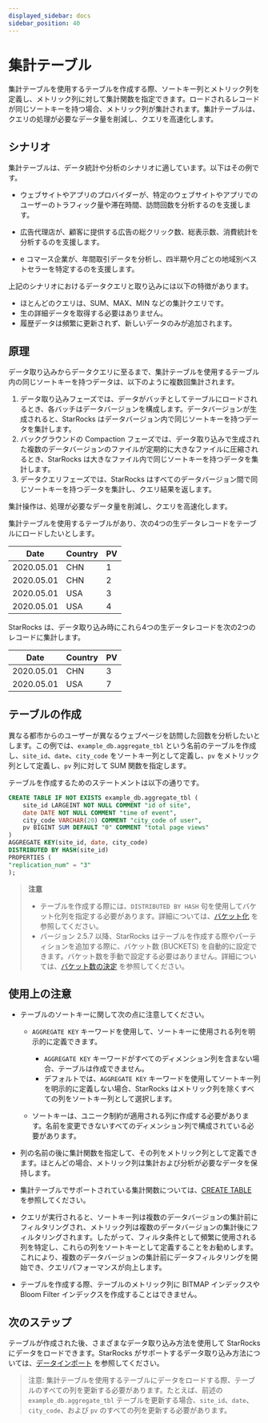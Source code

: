 ```yaml
---
displayed_sidebar: docs
sidebar_position: 40
---
```


# 集計テーブル

集計テーブルを使用するテーブルを作成する際、ソートキー列とメトリック列を定義し、メトリック列に対して集計関数を指定できます。ロードされるレコードが同じソートキーを持つ場合、メトリック列が集計されます。集計テーブルは、クエリの処理が必要なデータ量を削減し、クエリを高速化します。

## シナリオ

集計テーブルは、データ統計や分析のシナリオに適しています。以下はその例です。

- ウェブサイトやアプリのプロバイダーが、特定のウェブサイトやアプリでのユーザーのトラフィック量や滞在時間、訪問回数を分析するのを支援します。

- 広告代理店が、顧客に提供する広告の総クリック数、総表示数、消費統計を分析するのを支援します。

- e コマース企業が、年間取引データを分析し、四半期や月ごとの地域別ベストセラーを特定するのを支援します。

上記のシナリオにおけるデータクエリと取り込みには以下の特徴があります。

- ほとんどのクエリは、SUM、MAX、MIN などの集計クエリです。
- 生の詳細データを取得する必要はありません。
- 履歴データは頻繁に更新されず、新しいデータのみが追加されます。

## 原理

データ取り込みからデータクエリに至るまで、集計テーブルを使用するテーブル内の同じソートキーを持つデータは、以下のように複数回集計されます。

1. データ取り込みフェーズでは、データがバッチとしてテーブルにロードされるとき、各バッチはデータバージョンを構成します。データバージョンが生成されると、StarRocks はデータバージョン内で同じソートキーを持つデータを集計します。
2. バックグラウンドの Compaction フェーズでは、データ取り込みで生成された複数のデータバージョンのファイルが定期的に大きなファイルに圧縮されるとき、StarRocks は大きなファイル内で同じソートキーを持つデータを集計します。
3. データクエリフェーズでは、StarRocks はすべてのデータバージョン間で同じソートキーを持つデータを集計し、クエリ結果を返します。

集計操作は、処理が必要なデータ量を削減し、クエリを高速化します。

集計テーブルを使用するテーブルがあり、次の4つの生データレコードをテーブルにロードしたいとします。

| Date       | Country | PV   |
| ---------- | ------- | ---- |
| 2020.05.01 | CHN     | 1    |
| 2020.05.01 | CHN     | 2    |
| 2020.05.01 | USA     | 3    |
| 2020.05.01 | USA     | 4    |

StarRocks は、データ取り込み時にこれら4つの生データレコードを次の2つのレコードに集計します。

| Date       | Country | PV   |
| ---------- | ------- | ---- |
| 2020.05.01 | CHN     | 3    |
| 2020.05.01 | USA     | 7    |

## テーブルの作成

異なる都市からのユーザーが異なるウェブページを訪問した回数を分析したいとします。この例では、`example_db.aggregate_tbl` という名前のテーブルを作成し、`site_id`、`date`、`city_code` をソートキー列として定義し、`pv` をメトリック列として定義し、`pv` 列に対して SUM 関数を指定します。

テーブルを作成するためのステートメントは以下の通りです。

```SQL
CREATE TABLE IF NOT EXISTS example_db.aggregate_tbl (
    site_id LARGEINT NOT NULL COMMENT "id of site",
    date DATE NOT NULL COMMENT "time of event",
    city_code VARCHAR(20) COMMENT "city_code of user",
    pv BIGINT SUM DEFAULT "0" COMMENT "total page views"
)
AGGREGATE KEY(site_id, date, city_code)
DISTRIBUTED BY HASH(site_id)
PROPERTIES (
"replication_num" = "3"
);
```

> **注意**
>
> - テーブルを作成する際には、`DISTRIBUTED BY HASH` 句を使用してバケット化列を指定する必要があります。詳細については、[バケット化](../data_distribution/Data_distribution.md#bucketing) を参照してください。
> - バージョン 2.5.7 以降、StarRocks はテーブルを作成する際やパーティションを追加する際に、バケット数 (BUCKETS) を自動的に設定できます。バケット数を手動で設定する必要はありません。詳細については、[バケット数の決定](../data_distribution/Data_distribution.md#determine-the-number-of-buckets) を参照してください。

## 使用上の注意

- テーブルのソートキーに関して次の点に注意してください。
  - `AGGREGATE KEY` キーワードを使用して、ソートキーに使用される列を明示的に定義できます。

    - `AGGREGATE KEY` キーワードがすべてのディメンション列を含まない場合、テーブルは作成できません。
    - デフォルトでは、`AGGREGATE KEY` キーワードを使用してソートキー列を明示的に定義しない場合、StarRocks はメトリック列を除くすべての列をソートキー列として選択します。

  - ソートキーは、ユニーク制約が適用される列に作成する必要があります。名前を変更できないすべてのディメンション列で構成されている必要があります。

- 列の名前の後に集計関数を指定して、その列をメトリック列として定義できます。ほとんどの場合、メトリック列は集計および分析が必要なデータを保持します。

- 集計テーブルでサポートされている集計関数については、[CREATE TABLE](../../sql-reference/sql-statements/table_bucket_part_index/CREATE_TABLE.md) を参照してください。

- クエリが実行されると、ソートキー列は複数のデータバージョンの集計前にフィルタリングされ、メトリック列は複数のデータバージョンの集計後にフィルタリングされます。したがって、フィルタ条件として頻繁に使用される列を特定し、これらの列をソートキーとして定義することをお勧めします。これにより、複数のデータバージョンの集計前にデータフィルタリングを開始でき、クエリパフォーマンスが向上します。

- テーブルを作成する際、テーブルのメトリック列に BITMAP インデックスや Bloom Filter インデックスを作成することはできません。

## 次のステップ

テーブルが作成された後、さまざまなデータ取り込み方法を使用して StarRocks にデータをロードできます。StarRocks がサポートするデータ取り込み方法については、[データインポート](../../loading/Loading_intro.md) を参照してください。

> 注意: 集計テーブルを使用するテーブルにデータをロードする際、テーブルのすべての列を更新する必要があります。たとえば、前述の `example_db.aggregate_tbl` テーブルを更新する場合、`site_id`、`date`、`city_code`、および `pv` のすべての列を更新する必要があります。